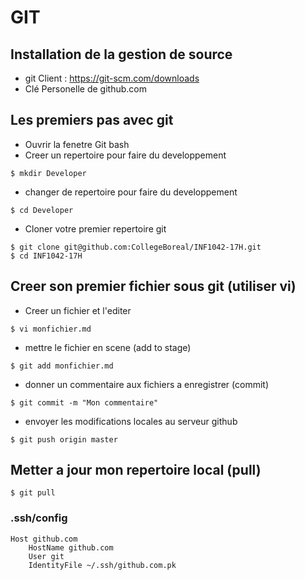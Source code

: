 # GIT 

## Installation de la gestion de source

* git Client : https://git-scm.com/downloads
* Clé Personelle de github.com

## Les premiers pas avec git

* Ouvrir la fenetre Git bash
* Creer un repertoire pour faire du developpement
```
$ mkdir Developer
```
* changer de repertoire pour faire du developpement
```
$ cd Developer
```
* Cloner votre premier repertoire git
```
$ git clone git@github.com:CollegeBoreal/INF1042-17H.git
$ cd INF1042-17H
```

## Creer son premier fichier sous git (utiliser vi)
* Creer un fichier et l'editer 
```
$ vi monfichier.md
```
* mettre le fichier en scene (add to stage)
```
$ git add monfichier.md
```
* donner un commentaire aux fichiers a enregistrer (commit)
```
$ git commit -m "Mon commentaire"
```
* envoyer les modifications locales au serveur github
```
$ git push origin master
```

## Metter a jour mon repertoire local (pull)
```
$ git pull 
```


### .ssh/config
```
Host github.com
    HostName github.com
    User git
    IdentityFile ~/.ssh/github.com.pk
```
